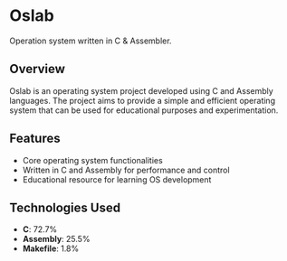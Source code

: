 # Oslab

Operation system written in C & Assembler.

## Overview

Oslab is an operating system project developed using C and Assembly languages. The project aims to provide a simple and efficient operating system that can be used for educational purposes and experimentation.

## Features

- Core operating system functionalities
- Written in C and Assembly for performance and control
- Educational resource for learning OS development

## Technologies Used

- **C**: 72.7%
- **Assembly**: 25.5%
- **Makefile**: 1.8%
